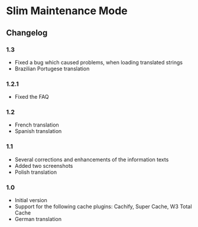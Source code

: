 # Slim Maintenance Mode
## Changelog

### 1.3
* Fixed a bug which caused problems, when loading translated strings
* Brazilian Portugese translation
 
### 1.2.1
* Fixed the FAQ

### 1.2
* French translation
* Spanish translation

### 1.1
* Several corrections and enhancements of the information texts
* Added two screenshots
* Polish translation

### 1.0
* Initial version
* Support for the following cache plugins: Cachify, Super Cache, W3 Total Cache
* German translation
